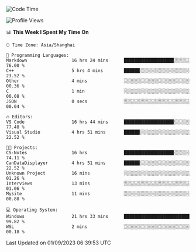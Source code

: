 <!--START_SECTION:waka-->
![Code Time](http://img.shields.io/badge/Code%20Time-1%2C211%20hrs%2051%20mins-blue)

![Profile Views](http://img.shields.io/badge/Profile%20Views-0-blue)

📊 **This Week I Spent My Time On** 

```text
🕑︎ Time Zone: Asia/Shanghai

💬 Programming Languages: 
Markdown                 16 hrs 24 mins      ███████████████████░░░░░░   76.00 % 
C++                      5 hrs 4 mins        ██████░░░░░░░░░░░░░░░░░░░   23.52 % 
Other                    4 mins              ░░░░░░░░░░░░░░░░░░░░░░░░░   00.36 % 
C                        1 min               ░░░░░░░░░░░░░░░░░░░░░░░░░   00.08 % 
JSON                     0 secs              ░░░░░░░░░░░░░░░░░░░░░░░░░   00.04 % 

🔥 Editors: 
VS Code                  16 hrs 44 mins      ███████████████████░░░░░░   77.48 % 
Visual Studio            4 hrs 51 mins       ██████░░░░░░░░░░░░░░░░░░░   22.52 % 

🐱‍💻 Projects: 
CS-Notes                 16 hrs              ███████████████████░░░░░░   74.11 % 
CanDataDisplayer         4 hrs 51 mins       ██████░░░░░░░░░░░░░░░░░░░   22.52 % 
Unknown Project          16 mins             ░░░░░░░░░░░░░░░░░░░░░░░░░   01.26 % 
Interviews               13 mins             ░░░░░░░░░░░░░░░░░░░░░░░░░   01.06 % 
Mysite                   11 mins             ░░░░░░░░░░░░░░░░░░░░░░░░░   00.88 % 

💻 Operating System: 
Windows                  21 hrs 33 mins      █████████████████████████   99.82 % 
WSL                      2 mins              ░░░░░░░░░░░░░░░░░░░░░░░░░   00.18 % 
```


 Last Updated on 01/09/2023 06:39:53 UTC
<!--END_SECTION:waka-->